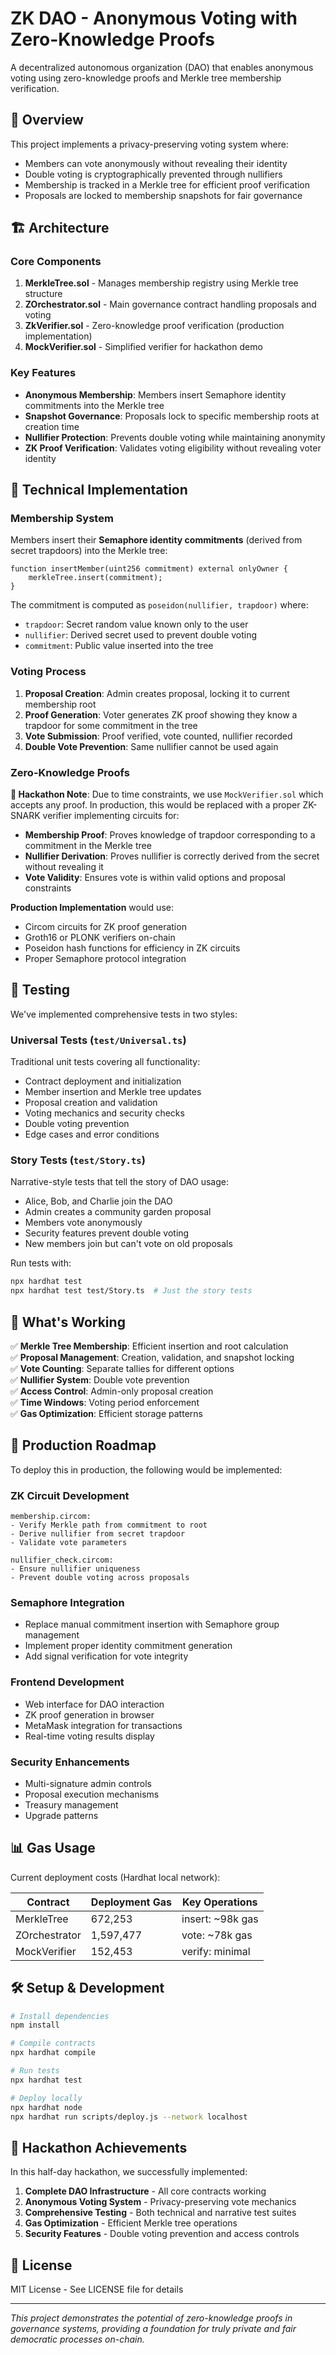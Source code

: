 # ZK DAO - Anonymous Voting with Zero-Knowledge Proofs

A decentralized autonomous organization (DAO) that enables anonymous voting using zero-knowledge proofs and Merkle tree membership verification.

## 🌟 Overview

This project implements a privacy-preserving voting system where:

- Members can vote anonymously without revealing their identity
- Double voting is cryptographically prevented through nullifiers
- Membership is tracked in a Merkle tree for efficient proof verification
- Proposals are locked to membership snapshots for fair governance

## 🏗️ Architecture

### Core Components

1. **MerkleTree.sol** - Manages membership registry using Merkle tree structure
2. **ZOrchestrator.sol** - Main governance contract handling proposals and voting
3. **ZkVerifier.sol** - Zero-knowledge proof verification (production implementation)
4. **MockVerifier.sol** - Simplified verifier for hackathon demo

### Key Features

- **Anonymous Membership**: Members insert Semaphore identity commitments into the Merkle tree
- **Snapshot Governance**: Proposals lock to specific membership roots at creation time
- **Nullifier Protection**: Prevents double voting while maintaining anonymity
- **ZK Proof Verification**: Validates voting eligibility without revealing voter identity

## 🔧 Technical Implementation

### Membership System

Members insert their **Semaphore identity commitments** (derived from secret trapdoors) into the Merkle tree:

```solidity
function insertMember(uint256 commitment) external onlyOwner {
    merkleTree.insert(commitment);
}
```

The commitment is computed as `poseidon(nullifier, trapdoor)` where:

- `trapdoor`: Secret random value known only to the user
- `nullifier`: Derived secret used to prevent double voting
- `commitment`: Public value inserted into the tree

### Voting Process

1. **Proposal Creation**: Admin creates proposal, locking it to current membership root
2. **Proof Generation**: Voter generates ZK proof showing they know a trapdoor for some commitment in the tree
3. **Vote Submission**: Proof verified, vote counted, nullifier recorded
4. **Double Vote Prevention**: Same nullifier cannot be used again

### Zero-Knowledge Proofs

**🚨 Hackathon Note**: Due to time constraints, we use `MockVerifier.sol` which accepts any proof. In production, this would be replaced with a proper ZK-SNARK verifier implementing circuits for:

- **Membership Proof**: Proves knowledge of trapdoor corresponding to a commitment in the Merkle tree
- **Nullifier Derivation**: Proves nullifier is correctly derived from the secret without revealing it
- **Vote Validity**: Ensures vote is within valid options and proposal constraints

**Production Implementation** would use:

- Circom circuits for ZK proof generation
- Groth16 or PLONK verifiers on-chain
- Poseidon hash functions for efficiency in ZK circuits
- Proper Semaphore protocol integration

## 🧪 Testing

We've implemented comprehensive tests in two styles:

### Universal Tests (`test/Universal.ts`)

Traditional unit tests covering all functionality:

- Contract deployment and initialization
- Member insertion and Merkle tree updates
- Proposal creation and validation
- Voting mechanics and security checks
- Double voting prevention
- Edge cases and error conditions

### Story Tests (`test/Story.ts`)

Narrative-style tests that tell the story of DAO usage:

- Alice, Bob, and Charlie join the DAO
- Admin creates a community garden proposal
- Members vote anonymously
- Security features prevent double voting
- New members join but can't vote on old proposals

Run tests with:

```bash
npx hardhat test
npx hardhat test test/Story.ts  # Just the story tests
```

## 🚀 What's Working

✅ **Merkle Tree Membership**: Efficient insertion and root calculation  
✅ **Proposal Management**: Creation, validation, and snapshot locking  
✅ **Vote Counting**: Separate tallies for different options  
✅ **Nullifier System**: Double vote prevention  
✅ **Access Control**: Admin-only proposal creation  
✅ **Time Windows**: Voting period enforcement  
✅ **Gas Optimization**: Efficient storage patterns

## 🔮 Production Roadmap

To deploy this in production, the following would be implemented:

### ZK Circuit Development

```
membership.circom:
- Verify Merkle path from commitment to root
- Derive nullifier from secret trapdoor
- Validate vote parameters

nullifier_check.circom:
- Ensure nullifier uniqueness
- Prevent double voting across proposals
```

### Semaphore Integration

- Replace manual commitment insertion with Semaphore group management
- Implement proper identity commitment generation
- Add signal verification for vote integrity

### Frontend Development

- Web interface for DAO interaction
- ZK proof generation in browser
- MetaMask integration for transactions
- Real-time voting results display

### Security Enhancements

- Multi-signature admin controls
- Proposal execution mechanisms
- Treasury management
- Upgrade patterns

## 📊 Gas Usage

Current deployment costs (Hardhat local network):

| Contract      | Deployment Gas | Key Operations   |
| ------------- | -------------- | ---------------- |
| MerkleTree    | 672,253        | insert: ~98k gas |
| ZOrchestrator | 1,597,477      | vote: ~78k gas   |
| MockVerifier  | 152,453        | verify: minimal  |

## 🛠️ Setup & Development

```bash
# Install dependencies
npm install

# Compile contracts
npx hardhat compile

# Run tests
npx hardhat test

# Deploy locally
npx hardhat node
npx hardhat run scripts/deploy.js --network localhost
```

## 🎯 Hackathon Achievements

In this half-day hackathon, we successfully implemented:

1. **Complete DAO Infrastructure** - All core contracts working
2. **Anonymous Voting System** - Privacy-preserving vote mechanics
3. **Comprehensive Testing** - Both technical and narrative test suites
4. **Gas Optimization** - Efficient Merkle tree operations
5. **Security Features** - Double voting prevention and access controls

## 📝 License

MIT License - See LICENSE file for details

---

_This project demonstrates the potential of zero-knowledge proofs in governance systems, providing a foundation for truly private and fair democratic processes on-chain._
